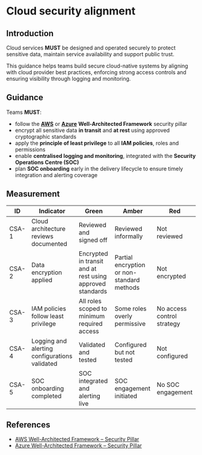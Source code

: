 # Cloud security alignment

## Introduction

Cloud services **MUST** be designed and operated securely to protect sensitive data, maintain service availability and support public trust.

This guidance helps teams build secure cloud-native systems by aligning with cloud provider best practices, enforcing strong access controls and ensuring visibility through logging and monitoring.

## Guidance

Teams **MUST**:

- follow the **[AWS][1]** or **[Azure][2]** **Well-Architected Framework** security pillar
- encrypt all sensitive data **in transit** and **at rest** using approved cryptographic standards
- apply the **principle of least privilege** to all **IAM policies**, roles and permissions
- enable **centralised logging and monitoring**, integrated with the **Security Operations Centre (SOC)**
- plan **SOC onboarding** early in the delivery lifecycle to ensure timely integration and alerting coverage

## Measurement

| ID    | Indicator                                     | Green                                                     | Amber                                      | Red                        |
| ----- | --------------------------------------------- | --------------------------------------------------------- | ------------------------------------------ | -------------------------- |
| CSA-1 | Cloud architecture reviews documented         | Reviewed and signed off                                   | Reviewed informally                        | Not reviewed               |
| CSA-2 | Data encryption applied                       | Encrypted in transit and at rest using approved standards | Partial encryption or non-standard methods | Not encrypted              |
| CSA-3 | IAM policies follow least privilege           | All roles scoped to minimum required access               | Some roles overly permissive               | No access control strategy |
| CSA-4 | Logging and alerting configurations validated | Validated and tested                                      | Configured but not tested                  | Not configured             |
| CSA-5 | SOC onboarding completed                      | SOC integrated and alerting live                          | SOC engagement initiated                   | No SOC engagement          |

## References

- [AWS Well-Architected Framework – Security Pillar][1]
- [Azure Well-Architected Framework – Security Pillar][2]

[1]: https://docs.aws.amazon.com/wellarchitected/latest/framework/security.html
[2]: https://learn.microsoft.com/en-us/azure/well-architected/security
